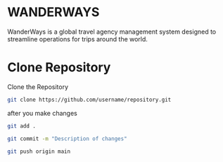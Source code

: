 # WANDERWAYS

WanderWays is a global travel agency management system designed to streamline operations for trips around the world.

# Clone Repository
Clone the Repository
```bash
git clone https://github.com/username/repository.git
```
after you make changes
```bash
git add .
```
```bash
git commit -m "Description of changes"
```
```bash
git push origin main
```
